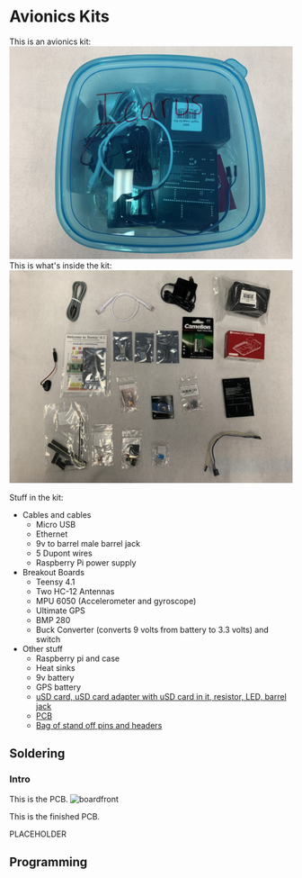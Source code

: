 # Avionics Kits
This is an avionics kit:
![alt text](photos/icaruskit.JPG)
This is what's inside the kit:
![alt text](photos/exview.JPG)

Stuff in the kit:

- Cables and cables
    - Micro USB 
    - Ethernet 
    - 9v to barrel male barrel jack
    - 5 Dupont wires
    - Raspberry Pi power supply
- Breakout Boards
    - Teensy 4.1
    - Two HC-12 Antennas
    - MPU 6050 (Accelerometer and gyroscope)
    - Ultimate GPS
    - BMP 280
    - Buck Converter (converts 9 volts from battery to 3.3 volts) and switch
- Other stuff
    - Raspberry pi and case
    - Heat sinks
    - 9v battery
    - GPS battery
    - [uSD card, uSD card adapter with uSD card in it, resistor, LED, barrel jack](photos/parts/randybag.JPG)
    - [PCB](photos/parts/pcb.JPG)
    - [Bag of stand off pins and headers](photos/parts/pins.JPG)

## Soldering

### Intro
This is the PCB.
![boardfront](photos/1.JPG)

This is the finished PCB.

PLACEHOLDER



## Programming